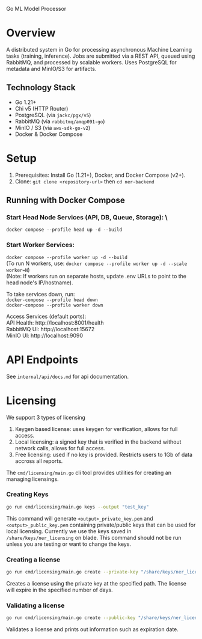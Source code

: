 Go ML Model Processor

# Overview

A distributed system in Go for processing asynchronous Machine Learning tasks (training, inference). Jobs are submitted via a REST API, queued using RabbitMQ, and processed by scalable workers. Uses PostgreSQL for metadata and MinIO/S3 for artifacts.

## Technology Stack

- Go 1.21+
- Chi v5 (HTTP Router)
- PostgreSQL (via `jackc/pgx/v5`)
- RabbitMQ (via `rabbitmq/amqp091-go`)
- MinIO / S3 (via `aws-sdk-go-v2`)
- Docker & Docker Compose

# Setup

1. Prerequisites: Install Go (1.21+), Docker, and Docker Compose (v2+).
2. Clone: `git clone <repository-url>` then `cd ner-backend`

## Running with Docker Compose

### Start Head Node Services (API, DB, Queue, Storage): \
`docker compose --profile head up -d --build`

### Start Worker Services:
`docker compose --profile worker up -d --build` \
(To run N workers, use: `docker compose --profile worker up -d --scale worker=N`) \
(Note: If workers run on separate hosts, update .env URLs to point to the head node's IP/hostname).

To take services down, run: \
`docker-compose --profile head down` \
`docker-compose --profile worker down`

Access Services (default ports): \
API Health: http://localhost:8001/health \
RabbitMQ UI: http://localhost:15672 \
MinIO UI: http://localhost:9090

# API Endpoints

See `internal/api/docs.md` for api documentation.

# Licensing

We support 3 types of licensing
1. Keygen based license: uses keygen for verification, allows for full access.
2. Local licensing: a signed key that is verified in the backend without network calls, allows for full access.
3. Free licensing: used if no key is provided. Restricts users to 1Gb of data accross all reports.

The `cmd/licensing/main.go` cli tool provides utilities for creating an managing licensings.

### Creating Keys
```bash
go run cmd/licensing/main.go keys --output "test_key"
```

This command will generate `<output>_private_key.pem` and `<output>_public_key.pem` containing private/public keys that can be used for local licensing. Currently we use the keys saved in `/share/keys/ner_licensing` on blade. This command should not be run unless you are testing or want to change the keys. 

### Creating a license

```bash
go run cmd/licensing/main.go create --private-key "/share/keys/ner_licensing/ner_licensing_private_key.pem" --days 10
```

Creates a license using the private key at the specified path. The license will expire in the specified number of days. 

### Validating a license

```bash
go run cmd/licensing/main.go create --public-key "/share/keys/ner_licensing/ner_licensing_public_key.pem" --license "your license string"
```

Validates a license and prints out information such as expiration date.